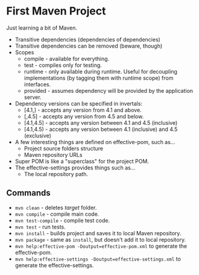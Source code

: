 # First Maven Project

Just learning a bit of Maven.

* Transitive dependencies (dependencies of dependencies)
* Transitive dependencies can be removed (beware, though)
* Scopes
    * compile - available for everything.
    * test - compiles only for testing.
    * runtime - only available during runtime. Useful for decoupling implementations (by tagging them with runtime scope) from interfaces.
    * provided - assumes dependency will be provided by the application server.
* Dependency versions can be specified in invertals:
    * <version>[4.1,]</version> - accepts any version from 4.1 and above.
    * <version>[,4.5]</version> - accepts any version from 4.5 and below.
    * <version>[4.1,4.5]</version> - accepts any version between 4.1 and 4.5 (inclusive)
    * <version>[4.1,4.5)</version> - accepts any version between 4.1 (inclusive) and 4.5 (exclusive)
* A few interesting things are defined on effective-pom, such as...
    * Project source folders structure
    * Maven repository URLs
* Super POM is like a "superclass" for the project POM.
* The effective-settings provides things such as...
    * The local repository path.

## Commands

* `mvn clean` - deletes *target* folder.
* `mvn compile` - compile main code.
* `mvn test-compile` - compile test code.
* `mvn test` - run tests.
* `mvn install` - builds project and saves it to local Maven repository.
* `mvn package` - same as `install`, but doesn't add it to local repository.
* `mvn help:effective-pom -Doutput=effective-pom.xml` to generate the effective-pom.
* `mvn help:effective-settings -Doutput=effective-settings.xml` to generate the effective-settings.